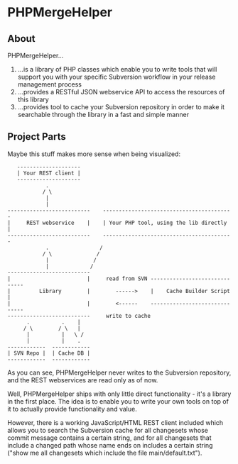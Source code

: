 # PHPMergeHelper

## About

PHPMergeHelper...

1. ...is a library of PHP classes which enable you to write tools that
   will support you with your specific Subversion workflow in your
   release management process
2. ...provides a RESTful JSON webservice API to access the resources of
   this library
3. ...provides tool to cache your Subversion repository in order to make
   it searchable through the library in a fast and simple manner

## Project Parts

Maybe this stuff makes more sense when being visualized:


       --------------------
       | Your REST client |
	   --------------------
                .
               / \
                |
                |
    --------------------------    -----------------------------------------
    |     REST webservice    |    | Your PHP tool, using the lib directly |
    --------------------------    -----------------------------------------
                .                /
               / \              /
                |              /
                |             /
    --------------------------
    |                        |     read from SVN ------------------------------
    |         Library        |        ------>    |    Cache Builder Script    |
    |                        |        <------    ------------------------------
    --------------------------     write to cache
          .          .    |
         / \        / \   |
          |          |   \ /
          |          |    .
    ------------  ------------
    | SVN Repo |  | Cache DB |
    ------------  ------------


As you can see, PHPMergeHelper never writes to the Subversion repository, and
the REST webservices are read only as of now.

Well, PHPMergeHelper ships with only little direct functionality - it's a
library in the first place. The idea is to enable you to write your own tools
on top of it to actually provide functionality and value.

However, there is a working JavaScript/HTML REST client included which allows
you to search the Subversion cache for all changesets whose commit message
contains a certain string, and for all changesets that include a changed path
whose name ends on includes a certain string ("show me all changesets which
include the file main/default.txt").
